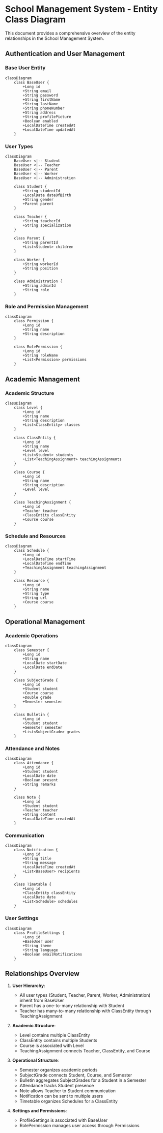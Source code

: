 # School Management System - Entity Class Diagram

This document provides a comprehensive overview of the entity relationships in the School Management System.

## Authentication and User Management

### Base User Entity
```mermaid
classDiagram
    class BaseUser {
        +Long id
        +String email
        +String password
        +String firstName
        +String lastName
        +String phoneNumber
        +String address
        +String profilePicture
        +Boolean enabled
        +LocalDateTime createdAt
        +LocalDateTime updatedAt
    }
```

### User Types
```mermaid
classDiagram
    BaseUser <|-- Student
    BaseUser <|-- Teacher
    BaseUser <|-- Parent
    BaseUser <|-- Worker
    BaseUser <|-- Administration
    
    class Student {
        +String studentId
        +LocalDate dateOfBirth
        +String gender
        +Parent parent
    }
    
    class Teacher {
        +String teacherId
        +String specialization
    }
    
    class Parent {
        +String parentId
        +List<Student> children
    }
    
    class Worker {
        +String workerId
        +String position
    }
    
    class Administration {
        +String adminId
        +String role
    }
```

### Role and Permission Management
```mermaid
classDiagram
    class Permission {
        +Long id
        +String name
        +String description
    }
    
    class RolePermission {
        +Long id
        +String roleName
        +List<Permission> permissions
    }
```

## Academic Management

### Academic Structure
```mermaid
classDiagram
    class Level {
        +Long id
        +String name
        +String description
        +List<ClassEntity> classes
    }
    
    class ClassEntity {
        +Long id
        +String name
        +Level level
        +List<Student> students
        +List<TeachingAssignment> teachingAssignments
    }
    
    class Course {
        +Long id
        +String name
        +String description
        +Level level
    }
    
    class TeachingAssignment {
        +Long id
        +Teacher teacher
        +ClassEntity classEntity
        +Course course
    }
```

### Schedule and Resources
```mermaid
classDiagram
    class Schedule {
        +Long id
        +LocalDateTime startTime
        +LocalDateTime endTime
        +TeachingAssignment teachingAssignment
    }
    
    class Resource {
        +Long id
        +String name
        +String type
        +String url
        +Course course
    }
```

## Operational Management

### Academic Operations
```mermaid
classDiagram
    class Semester {
        +Long id
        +String name
        +LocalDate startDate
        +LocalDate endDate
    }
    
    class SubjectGrade {
        +Long id
        +Student student
        +Course course
        +Double grade
        +Semester semester
    }
    
    class Bulletin {
        +Long id
        +Student student
        +Semester semester
        +List<SubjectGrade> grades
    }
```

### Attendance and Notes
```mermaid
classDiagram
    class Attendance {
        +Long id
        +Student student
        +LocalDate date
        +Boolean present
        +String remarks
    }
    
    class Note {
        +Long id
        +Student student
        +Teacher teacher
        +String content
        +LocalDateTime createdAt
    }
```

### Communication
```mermaid
classDiagram
    class Notification {
        +Long id
        +String title
        +String message
        +LocalDateTime createdAt
        +List<BaseUser> recipients
    }
    
    class Timetable {
        +Long id
        +ClassEntity classEntity
        +LocalDate date
        +List<Schedule> schedules
    }
```

### User Settings
```mermaid
classDiagram
    class ProfileSettings {
        +Long id
        +BaseUser user
        +String theme
        +String language
        +Boolean emailNotifications
    }
```

## Relationships Overview

1. **User Hierarchy**:
   - All user types (Student, Teacher, Parent, Worker, Administration) inherit from BaseUser
   - Parent has a one-to-many relationship with Student
   - Teacher has many-to-many relationship with ClassEntity through TeachingAssignment

2. **Academic Structure**:
   - Level contains multiple ClassEntity
   - ClassEntity contains multiple Students
   - Course is associated with Level
   - TeachingAssignment connects Teacher, ClassEntity, and Course

3. **Operational Structure**:
   - Semester organizes academic periods
   - SubjectGrade connects Student, Course, and Semester
   - Bulletin aggregates SubjectGrades for a Student in a Semester
   - Attendance tracks Student presence
   - Note allows Teacher to Student communication
   - Notification can be sent to multiple users
   - Timetable organizes Schedules for a ClassEntity

4. **Settings and Permissions**:
   - ProfileSettings is associated with BaseUser
   - RolePermission manages user access through Permissions 